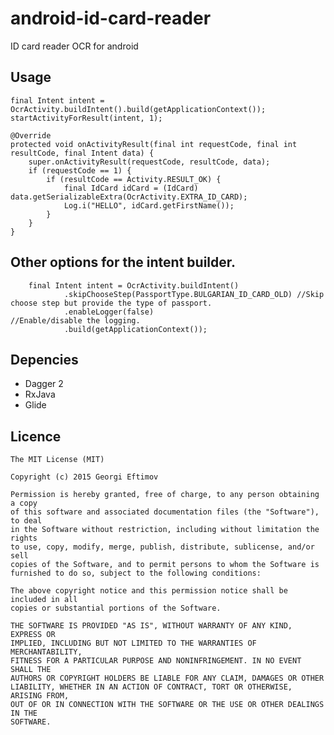 # android-id-card-reader
ID card reader OCR for android

## Usage

    final Intent intent = OcrActivity.buildIntent().build(getApplicationContext());
    startActivityForResult(intent, 1);

    @Override
    protected void onActivityResult(final int requestCode, final int resultCode, final Intent data) {
        super.onActivityResult(requestCode, resultCode, data);
        if (requestCode == 1) {
            if (resultCode == Activity.RESULT_OK) {
                final IdCard idCard = (IdCard) data.getSerializableExtra(OcrActivity.EXTRA_ID_CARD);
                Log.i("HELLO", idCard.getFirstName());
            }
        }
    }

## Other options for the intent builder.

        final Intent intent = OcrActivity.buildIntent()
                .skipChooseStep(PassportType.BULGARIAN_ID_CARD_OLD) //Skip choose step but provide the type of passport.
                .enableLogger(false)                                //Enable/disable the logging.
                .build(getApplicationContext());

## Depencies

 * Dagger 2
 * RxJava
 * Glide

## Licence

    The MIT License (MIT)

    Copyright (c) 2015 Georgi Eftimov

    Permission is hereby granted, free of charge, to any person obtaining a copy
    of this software and associated documentation files (the "Software"), to deal
    in the Software without restriction, including without limitation the rights
    to use, copy, modify, merge, publish, distribute, sublicense, and/or sell
    copies of the Software, and to permit persons to whom the Software is
    furnished to do so, subject to the following conditions:

    The above copyright notice and this permission notice shall be included in all
    copies or substantial portions of the Software.

    THE SOFTWARE IS PROVIDED "AS IS", WITHOUT WARRANTY OF ANY KIND, EXPRESS OR
    IMPLIED, INCLUDING BUT NOT LIMITED TO THE WARRANTIES OF MERCHANTABILITY,
    FITNESS FOR A PARTICULAR PURPOSE AND NONINFRINGEMENT. IN NO EVENT SHALL THE
    AUTHORS OR COPYRIGHT HOLDERS BE LIABLE FOR ANY CLAIM, DAMAGES OR OTHER
    LIABILITY, WHETHER IN AN ACTION OF CONTRACT, TORT OR OTHERWISE, ARISING FROM,
    OUT OF OR IN CONNECTION WITH THE SOFTWARE OR THE USE OR OTHER DEALINGS IN THE
    SOFTWARE.